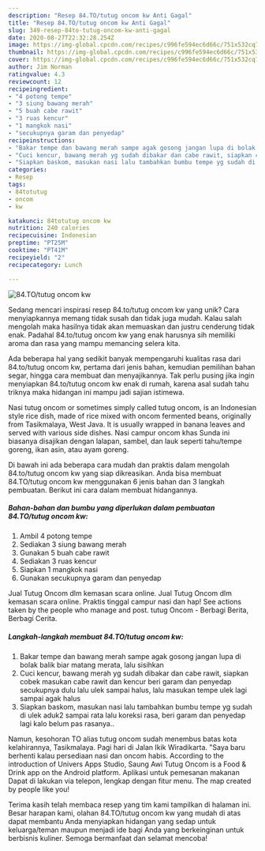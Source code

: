 ```yaml
---
description: "Resep 84.TO/tutug oncom kw Anti Gagal"
title: "Resep 84.TO/tutug oncom kw Anti Gagal"
slug: 349-resep-84to-tutug-oncom-kw-anti-gagal
date: 2020-08-27T22:32:28.254Z
image: https://img-global.cpcdn.com/recipes/c996fe594ec6d66c/751x532cq70/84totutug-oncom-kw-foto-resep-utama.jpg
thumbnail: https://img-global.cpcdn.com/recipes/c996fe594ec6d66c/751x532cq70/84totutug-oncom-kw-foto-resep-utama.jpg
cover: https://img-global.cpcdn.com/recipes/c996fe594ec6d66c/751x532cq70/84totutug-oncom-kw-foto-resep-utama.jpg
author: Jim Norman
ratingvalue: 4.3
reviewcount: 12
recipeingredient:
- "4 potong tempe"
- "3 siung bawang merah"
- "5 buah cabe rawit"
- "3 ruas kencur"
- "1 mangkok nasi"
- "secukupnya garam dan penyedap"
recipeinstructions:
- "Bakar tempe dan bawang merah sampe agak gosong jangan lupa di bolak balik biar matang merata, lalu sisihkan"
- "Cuci kencur, bawang merah yg sudah dibakar dan cabe rawit, siapkan cobek masukan cabe rawit dan kencur beri garam dan penyedap secukupnya dulu lalu ulek sampai halus, lalu masukan tempe ulek lagi sampai agak halus"
- "Siapkan baskom, masukan nasi lalu tambahkan bumbu tempe yg sudah di ulek aduk2 sampai rata lalu koreksi rasa, beri garam dan penyedap lagi kalo belum pas rasanya.."
categories:
- Resep
tags:
- 84totutug
- oncom
- kw

katakunci: 84totutug oncom kw 
nutrition: 240 calories
recipecuisine: Indonesian
preptime: "PT25M"
cooktime: "PT41M"
recipeyield: "2"
recipecategory: Lunch

---
```



![84.TO/tutug oncom kw](https://img-global.cpcdn.com/recipes/c996fe594ec6d66c/751x532cq70/84totutug-oncom-kw-foto-resep-utama.jpg)

Sedang mencari inspirasi resep 84.to/tutug oncom kw yang unik? Cara menyiapkannya memang tidak susah dan tidak juga mudah. Kalau salah mengolah maka hasilnya tidak akan memuaskan dan justru cenderung tidak enak. Padahal 84.to/tutug oncom kw yang enak harusnya sih memiliki aroma dan rasa yang mampu memancing selera kita.

Ada beberapa hal yang sedikit banyak mempengaruhi kualitas rasa dari 84.to/tutug oncom kw, pertama dari jenis bahan, kemudian pemilihan bahan segar, hingga cara membuat dan menyajikannya. Tak perlu pusing jika ingin menyiapkan 84.to/tutug oncom kw enak di rumah, karena asal sudah tahu triknya maka hidangan ini mampu jadi sajian istimewa.

Nasi tutug oncom or sometimes simply called tutug oncom, is an Indonesian style rice dish, made of rice mixed with oncom fermented beans, originally from Tasikmalaya, West Java. It is usually wrapped in banana leaves and served with various side dishes. Nasi campur oncom khas Sunda ini biasanya disajikan dengan lalapan, sambel, dan lauk seperti tahu/tempe goreng, ikan asin, atau ayam goreng.


Di bawah ini ada beberapa cara mudah dan praktis dalam mengolah 84.to/tutug oncom kw yang siap dikreasikan. Anda bisa membuat 84.TO/tutug oncom kw menggunakan 6 jenis bahan dan 3 langkah pembuatan. Berikut ini cara dalam membuat hidangannya.

<!--inarticleads1-->

##### Bahan-bahan dan bumbu yang diperlukan dalam pembuatan 84.TO/tutug oncom kw:

1. Ambil 4 potong tempe
1. Sediakan 3 siung bawang merah
1. Gunakan 5 buah cabe rawit
1. Sediakan 3 ruas kencur
1. Siapkan 1 mangkok nasi
1. Gunakan secukupnya garam dan penyedap


Jual Tutug Oncom dlm kemasan scara online. Jual Tutug Oncom dlm kemasan scara online. Praktis tinggal campur nasi dan hap! See actions taken by the people who manage and post. tutug Oncom - Berbagi Berita, Berbagi Cerita. 

<!--inarticleads2-->

##### Langkah-langkah membuat 84.TO/tutug oncom kw:

1. Bakar tempe dan bawang merah sampe agak gosong jangan lupa di bolak balik biar matang merata, lalu sisihkan
1. Cuci kencur, bawang merah yg sudah dibakar dan cabe rawit, siapkan cobek masukan cabe rawit dan kencur beri garam dan penyedap secukupnya dulu lalu ulek sampai halus, lalu masukan tempe ulek lagi sampai agak halus
1. Siapkan baskom, masukan nasi lalu tambahkan bumbu tempe yg sudah di ulek aduk2 sampai rata lalu koreksi rasa, beri garam dan penyedap lagi kalo belum pas rasanya..


Namun, kesohoran TO alias tutug oncom sudah menembus batas kota kelahirannya, Tasikmalaya. Pagi hari di Jalan Ikik Wiradikarta. &#34;Saya baru berhenti kalau persediaan nasi dan oncom habis. According to the introduction of Univers Apps Studio, Saung Awi Tutug Oncom is a Food &amp; Drink app on the Android platform. Aplikasi untuk pemesanan makanan Dapat di lakukan via telepon, lengkap dengan fitur menu. The map created by people like you! 

Terima kasih telah membaca resep yang tim kami tampilkan di halaman ini. Besar harapan kami, olahan 84.TO/tutug oncom kw yang mudah di atas dapat membantu Anda menyiapkan hidangan yang sedap untuk keluarga/teman maupun menjadi ide bagi Anda yang berkeinginan untuk berbisnis kuliner. Semoga bermanfaat dan selamat mencoba!
